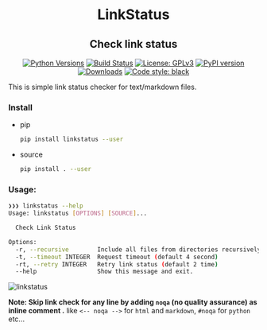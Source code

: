 <h1 align="center"> LinkStatus </h1>
<h2 align="center"> Check link status</h2>

<p align="center">
    <a href="https://pypi.org/project/linkstatus"><img alt="Python Versions" src="https://img.shields.io/pypi/pyversions/linkstatus.svg?style=flat"></a>
    <a href="https://travis-ci.com/pythonpune/linkstatus"><img alt="Build Status"
    src="https://travis-ci.com/pythonpune/linkstatus.svg?branch=master"></a>
    <a href="https://github.com/pythonpune/linkstatus/blob/master/LICENSE"><img alt="License: GPLv3" src="https://img.shields.io/pypi/l/linkstatus.svg?version=latest"></a>
    <a href="https://pypi.org/project/linkstatus/#history"><img alt="PyPI version" src="https://badge.fury.io/py/linkstatus.svg"></a>
    <a href="https://pepy.tech/project/linkstatus"><img alt="Downloads" src="https://pepy.tech/badge/linkstatus"></a>
    <a href="https://pypi.org/project/black"><img alt="Code style: black" src="https://img.shields.io/badge/code%20style-black-000000.svg"></a>
</p>

This is simple link status checker for text/markdown files.

### Install

- pip

    ```bash
    pip install linkstatus --user
    ```

- source

    ```bash
    pip install . --user
    ```

### Usage:
```bash
❯❯❯ linkstatus --help
Usage: linkstatus [OPTIONS] [SOURCE]...

  Check Link Status

Options:
  -r, --recursive        Include all files from directories recursively
  -t, --timeout INTEGER  Request timeout (default 4 second)
  -rt, --retry INTEGER   Retry link status (default 2 time)
  --help                 Show this message and exit.
```

![linkstatus](https://user-images.githubusercontent.com/11618054/67764478-0fcec100-fa70-11e9-9c3c-04c1f432f620.png)


**Note: Skip link check for any line by adding `noqa` (no quality assurance) as inline comment
.** like `<-- noqa -->` for `html` and `markdown`, `#noqa` for `python` etc...

